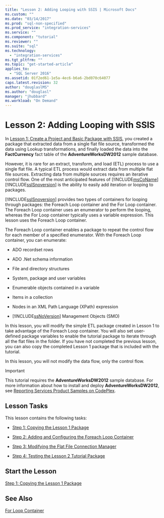 ```yaml
---
title: "Lesson 2: Adding Looping with SSIS | Microsoft Docs"
ms.custom: ""
ms.date: "03/14/2017"
ms.prod: "sql-non-specified"
ms.prod_service: "integration-services"
ms.service: ""
ms.component: "tutorial"
ms.reviewer: ""
ms.suite: "sql"
ms.technology: 
  - "integration-services"
ms.tgt_pltfrm: ""
ms.topic: "get-started-article"
applies_to: 
  - "SQL Server 2016"
ms.assetid: 01f2ed61-1e5a-4ec6-b6a6-2bd070c64077
caps.latest.revision: 32
author: "douglaslMS"
ms.author: "douglasl"
manager: "jhubbard"
ms.workload: "On Demand"
---
```

# Lesson 2: Adding Looping with SSIS
In [Lesson 1: Create a Project and Basic Package with SSIS](../integration-services/lesson-1-create-a-project-and-basic-package-with-ssis.md), you created a package that extracted data from a single flat file source, transformed the data using Lookup transformations, and finally loaded the data into the **FactCurrency** fact table of the **AdventureWorksDW2012** sample database.  
  
However, it is rare for an extract, transform, and load (ETL) process to use a single flat file. A typical ETL process would extract data from multiple flat file sources. Extracting data from multiple sources requires an iterative control flow. One of the most anticipated features of [!INCLUDE[msCoName](../includes/msconame-md.md)] [!INCLUDE[ssISnoversion](../includes/ssisnoversion-md.md)] is the ability to easily add iteration or looping to packages.  
  
[!INCLUDE[ssISnoversion](../includes/ssisnoversion-md.md)] provides two types of containers for looping through packages: the Foreach Loop container and the For Loop container. The Foreach Loop container uses an enumerator to perform the looping, whereas the For Loop container typically uses a variable expression. This lesson uses the Foreach Loop container.  
  
The Foreach Loop container enables a package to repeat the control flow for each member of a specified enumerator. With the Foreach Loop container, you can enumerate:  
  
-   ADO recordset rows  
  
-   ADO .Net schema information  
  
-   File and directory structures  
  
-   System, package and user variables  
  
-   Enumerable objects contained in a variable  
  
-   Items in a collection  
  
-   Nodes in an XML Path Language (XPath) expression  
  
-   [!INCLUDE[ssNoVersion](../includes/ssnoversion-md.md)] Management Objects (SMO)  
  
In this lesson, you will modify the simple ETL package created in Lesson 1 to take advantage of the Foreach Loop container. You will also set user-defined package variables to enable the tutorial package to iterate through all the flat files in the folder. If you have not completed the previous lesson, you can also copy the completed Lesson 1 package that is included with the tutorial.  
  
In this lesson, you will not modify the data flow, only the control flow.  
  
> [!IMPORTANT]  
> This tutorial requires the **AdventureWorksDW2012** sample database. For more information about how to install and deploy **AdventureWorksDW2012**, see [Reporting Services Product Samples on CodePlex](http://go.microsoft.com/fwlink/p/?LinkID=526910).  
  
## Lesson Tasks  
This lesson contains the following tasks:  
  
-   [Step 1: Copying the Lesson 1 Package](../integration-services/lesson-2-1-copying-the-lesson-1-package.md)  
  
-   [Step 2: Adding and Configuring the Foreach Loop Container](../integration-services/lesson-2-2-adding-and-configuring-the-foreach-loop-container.md)  
  
-   [Step 3: Modifying the Flat File Connection Manager](../integration-services/lesson-2-3-modifying-the-flat-file-connection-manager.md)  
  
-   [Step 4: Testing the Lesson 2 Tutorial Package](../integration-services/lesson-2-4-testing-the-lesson-2-tutorial-package.md)  
  
## Start the Lesson  
[Step 1: Copying the Lesson 1 Package](../integration-services/lesson-2-1-copying-the-lesson-1-package.md)  
  
## See Also  
[For Loop Container](../integration-services/control-flow/for-loop-container.md)  
  
  
  
